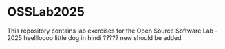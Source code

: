 # OSSLab2025
This repository contains lab exercises for the Open Source Software Lab - 2025
heellloooo little dog in hindi
 ????? new should be added
